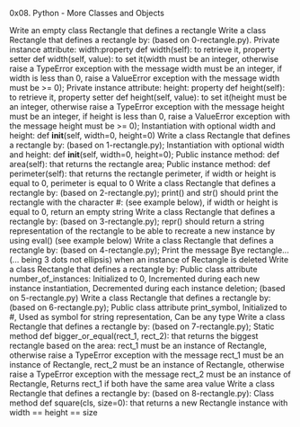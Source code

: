 0x08. Python - More Classes and Objects

Write an empty class Rectangle that defines a rectangle
Write a class Rectangle that defines a rectangle by: (based on 0-rectangle.py). Private instance attribute: width:property def width(self): to retrieve it, property setter def width(self, value): to set it(width must be an integer, otherwise raise a TypeError exception with the message width must be an integer, if width is less than 0, raise a ValueError exception with the message width must be >= 0); Private instance attribute: height: property def height(self): to retrieve it, property setter def height(self, value): to set it(height must be an integer, otherwise raise a TypeError exception with the message height must be an integer, if height is less than 0, raise a ValueError exception with the message height must be >= 0); Instantiation with optional width and height: def __init__(self, width=0, height=0)
Write a class Rectangle that defines a rectangle by: (based on 1-rectangle.py); Instantiation with optional width and height: def __init__(self, width=0, height=0); Public instance method: def area(self): that returns the rectangle area; Public instance method: def perimeter(self): that returns the rectangle perimeter, if width or height is equal to 0, perimeter is equal to 0
Write a class Rectangle that defines a rectangle by: (based on 2-rectangle.py); print() and str() should print the rectangle with the character #: (see example below), if width or height is equal to 0, return an empty string
Write a class Rectangle that defines a rectangle by: (based on 3-rectangle.py); repr() should return a string representation of the rectangle to be able to recreate a new instance by using eval() (see example below)
Write a class Rectangle that defines a rectangle by: (based on 4-rectangle.py); Print the message Bye rectangle... (... being 3 dots not ellipsis) when an instance of Rectangle is deleted
Write a class Rectangle that defines a rectangle by: Public class attribute number_of_instances: Initialized to 0, Incremented during each new instance instantiation, Decremented during each instance deletion; (based on 5-rectangle.py)
Write a class Rectangle that defines a rectangle by: (based on 6-rectangle.py); Public class attribute print_symbol, Initialized to #, Used as symbol for string representation, Can be any type
Write a class Rectangle that defines a rectangle by: (based on 7-rectangle.py); Static method def bigger_or_equal(rect_1, rect_2): that returns the biggest rectangle based on the area: rect_1 must be an instance of Rectangle, otherwise raise a TypeError exception with the message rect_1 must be an instance of Rectangle, rect_2 must be an instance of Rectangle, otherwise raise a TypeError exception with the message rect_2 must be an instance of Rectangle, Returns rect_1 if both have the same area value
Write a class Rectangle that defines a rectangle by: (based on 8-rectangle.py): Class method def square(cls, size=0): that returns a new Rectangle instance with width == height == size
